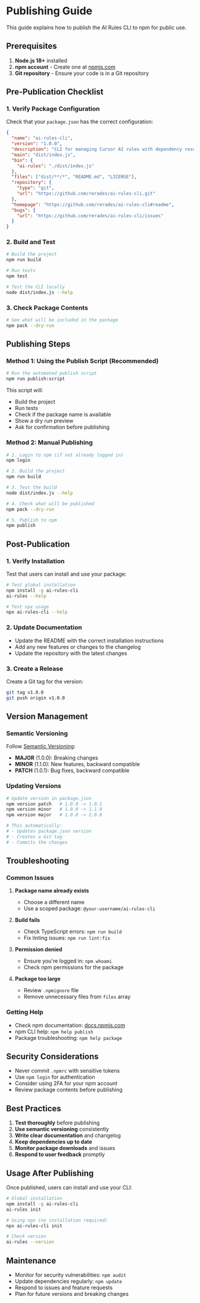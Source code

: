 # Publishing Guide

This guide explains how to publish the AI Rules CLI to npm for public use.

## Prerequisites

1. **Node.js 18+** installed
2. **npm account** - Create one at [npmjs.com](https://npmjs.com)
3. **Git repository** - Ensure your code is in a Git repository

## Pre-Publication Checklist

### 1. Verify Package Configuration

Check that your `package.json` has the correct configuration:

```json
{
  "name": "ai-rules-cli",
  "version": "1.0.0",
  "description": "CLI for managing Cursor AI rules with dependency resolution and conflict detection",
  "main": "dist/index.js",
  "bin": {
    "ai-rules": "./dist/index.js"
  },
  "files": ["dist/**/*", "README.md", "LICENSE"],
  "repository": {
    "type": "git",
    "url": "https://github.com/rerades/ai-rules-cli.git"
  },
  "homepage": "https://github.com/rerades/ai-rules-cli#readme",
  "bugs": {
    "url": "https://github.com/rerades/ai-rules-cli/issues"
  }
}
```

### 2. Build and Test

```bash
# Build the project
npm run build

# Run tests
npm test

# Test the CLI locally
node dist/index.js --help
```

### 3. Check Package Contents

```bash
# See what will be included in the package
npm pack --dry-run
```

## Publishing Steps

### Method 1: Using the Publish Script (Recommended)

```bash
# Run the automated publish script
npm run publish:script
```

This script will:

- Build the project
- Run tests
- Check if the package name is available
- Show a dry run preview
- Ask for confirmation before publishing

### Method 2: Manual Publishing

```bash
# 1. Login to npm (if not already logged in)
npm login

# 2. Build the project
npm run build

# 3. Test the build
node dist/index.js --help

# 4. Check what will be published
npm pack --dry-run

# 5. Publish to npm
npm publish
```

## Post-Publication

### 1. Verify Installation

Test that users can install and use your package:

```bash
# Test global installation
npm install -g ai-rules-cli
ai-rules --help

# Test npx usage
npx ai-rules-cli --help
```

### 2. Update Documentation

- Update the README with the correct installation instructions
- Add any new features or changes to the changelog
- Update the repository with the latest changes

### 3. Create a Release

Create a Git tag for the version:

```bash
git tag v1.0.0
git push origin v1.0.0
```

## Version Management

### Semantic Versioning

Follow [Semantic Versioning](https://semver.org/):

- **MAJOR** (1.0.0): Breaking changes
- **MINOR** (1.1.0): New features, backward compatible
- **PATCH** (1.0.1): Bug fixes, backward compatible

### Updating Versions

```bash
# Update version in package.json
npm version patch   # 1.0.0 -> 1.0.1
npm version minor   # 1.0.0 -> 1.1.0
npm version major   # 1.0.0 -> 2.0.0

# This automatically:
# - Updates package.json version
# - Creates a Git tag
# - Commits the changes
```

## Troubleshooting

### Common Issues

1. **Package name already exists**

   - Choose a different name
   - Use a scoped package: `@your-username/ai-rules-cli`

2. **Build fails**

   - Check TypeScript errors: `npm run build`
   - Fix linting issues: `npm run lint:fix`

3. **Permission denied**

   - Ensure you're logged in: `npm whoami`
   - Check npm permissions for the package

4. **Package too large**
   - Review `.npmignore` file
   - Remove unnecessary files from `files` array

### Getting Help

- Check npm documentation: [docs.npmjs.com](https://docs.npmjs.com)
- npm CLI help: `npm help publish`
- Package troubleshooting: `npm help package`

## Security Considerations

- Never commit `.npmrc` with sensitive tokens
- Use `npm login` for authentication
- Consider using 2FA for your npm account
- Review package contents before publishing

## Best Practices

1. **Test thoroughly** before publishing
2. **Use semantic versioning** consistently
3. **Write clear documentation** and changelog
4. **Keep dependencies up to date**
5. **Monitor package downloads** and issues
6. **Respond to user feedback** promptly

## Usage After Publishing

Once published, users can install and use your CLI:

```bash
# Global installation
npm install -g ai-rules-cli
ai-rules init

# Using npx (no installation required)
npx ai-rules-cli init

# Check version
ai-rules --version
```

## Maintenance

- Monitor for security vulnerabilities: `npm audit`
- Update dependencies regularly: `npm update`
- Respond to issues and feature requests
- Plan for future versions and breaking changes
